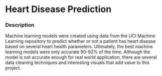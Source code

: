 # Heart Disease Prediction

### **Description**
Machine learning models were created using data from the UCI Machine Learning repository to predict whether or not a patient has heart disease based on several heart health parameters. Ultimately, the best machine learning models were only accurate 90-92% of the time. Although the model is not accurate enough for real world application, there are several data cleaning techniques and interesting visuals that add value to this project.
